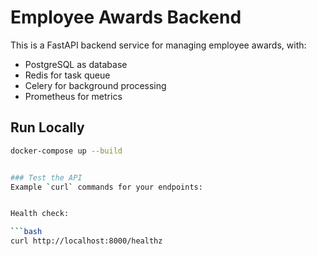 # Employee Awards Backend

This is a FastAPI backend service for managing employee awards, with:

- PostgreSQL as database
- Redis for task queue
- Celery for background processing
- Prometheus for metrics

## Run Locally

```bash
docker-compose up --build


### Test the API
Example `curl` commands for your endpoints:


Health check:

```bash
curl http://localhost:8000/healthz